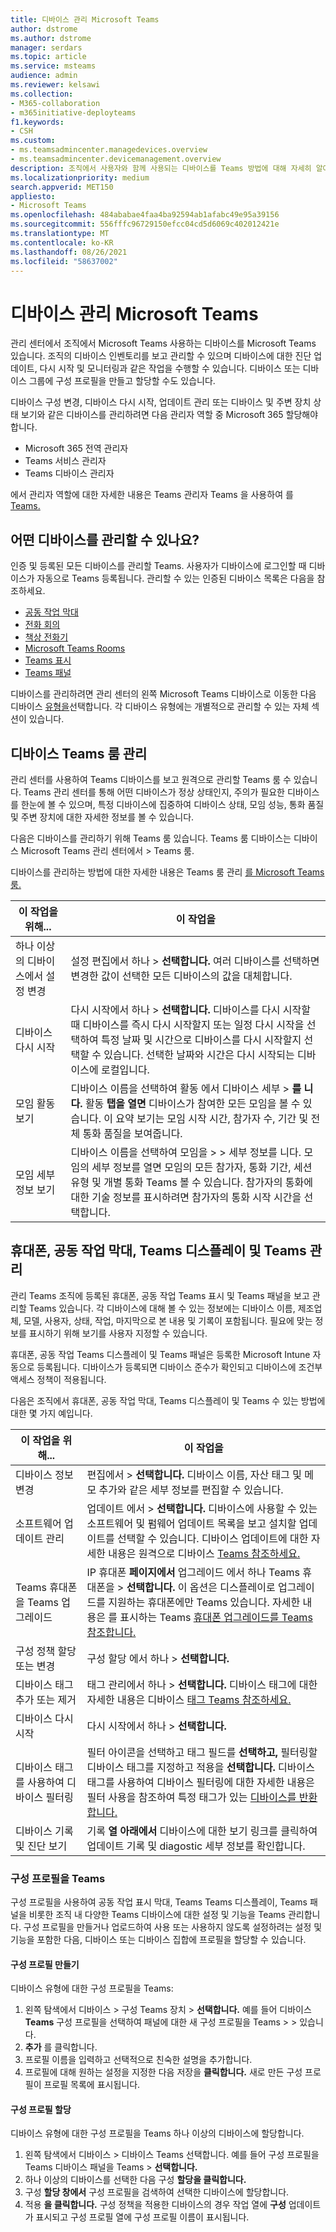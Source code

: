 ```yaml
---
title: 디바이스 관리 Microsoft Teams
author: dstrome
ms.author: dstrome
manager: serdars
ms.topic: article
ms.service: msteams
audience: admin
ms.reviewer: kelsawi
ms.collection:
- M365-collaboration
- m365initiative-deployteams
f1.keywords:
- CSH
ms.custom:
- ms.teamsadmincenter.managedevices.overview
- ms.teamsadmincenter.devicemanagement.overview
description: 조직에서 사용자와 함께 사용되는 디바이스를 Teams 방법에 대해 자세히 알아보습니다.
ms.localizationpriority: medium
search.appverid: MET150
appliesto:
- Microsoft Teams
ms.openlocfilehash: 484ababae4faa4ba92594ab1afabc49e95a39156
ms.sourcegitcommit: 556fffc96729150efcc04cd5d6069c402012421e
ms.translationtype: MT
ms.contentlocale: ko-KR
ms.lasthandoff: 08/26/2021
ms.locfileid: "58637002"
---
```

# <a name="manage-your-devices-in-microsoft-teams"></a>디바이스 관리 Microsoft Teams

관리 센터에서 조직에서 Microsoft Teams 사용하는 디바이스를 Microsoft Teams 있습니다. 조직의 디바이스 인벤토리를 보고 관리할 수 있으며 디바이스에 대한 진단 업데이트, 다시 시작 및 모니터링과 같은 작업을 수행할 수 있습니다. 디바이스 또는 디바이스 그룹에 구성 프로필을 만들고 할당할 수도 있습니다.

디바이스 구성 변경, 디바이스 다시 시작, 업데이트 관리 또는 디바이스 및 주변 장치 상태 보기와 같은 디바이스를 관리하려면 다음 관리자 역할 중 Microsoft 365 할당해야 합니다.

- Microsoft 365 전역 관리자
- Teams 서비스 관리자
- Teams 디바이스 관리자

에서 관리자 역할에 대한 자세한 내용은 Teams 관리자 Teams 을 사용하여 를 [Teams.](../using-admin-roles.md)

## <a name="what-devices-can-you-manage"></a>어떤 디바이스를 관리할 수 있나요?

인증 및 등록된 모든 디바이스를 관리할 Teams. 사용자가 디바이스에 로그인할 때 디바이스가 자동으로 Teams 등록됩니다. 관리할 수 있는 인증된 디바이스 목록은 다음을 참조하세요.

- [공동 작업 막대](https://www.microsoft.com/microsoft-365/microsoft-teams/across-devices/devices/category?devicetype=16)
- [전화 회의](https://products.office.com/microsoft-teams/across-devices/devices/category?devicetype=73)
- [책상 전화기](https://products.office.com/microsoft-teams/across-devices/devices/category?devicetype=34)
- [Microsoft Teams Rooms](https://www.microsoft.com/microsoft-365/microsoft-teams/across-devices/devices/category?devicetype=20)
- [Teams 표시](https://www.microsoft.com/microsoft-365/microsoft-teams/across-devices/devices/category?devicetype=34)
- [Teams 패널](teams-panels.md)

디바이스를 관리하려면 관리 센터의 왼쪽 Microsoft Teams 디바이스로 이동한 다음 디바이스 [유형을](https://admin.teams.microsoft.com)선택합니다.  각 디바이스 유형에는 개별적으로 관리할 수 있는 자체 섹션이 있습니다.

## <a name="manage-teams-rooms-devices"></a>디바이스 Teams 룸 관리

관리 센터를 사용하여 Teams 디바이스를 보고 원격으로 관리할 Teams 룸 수 있습니다. Teams 관리 센터를 통해 어떤 디바이스가 정상 상태인지, 주의가 필요한 디바이스를 한눈에 볼 수 있으며, 특정 디바이스에 집중하여 디바이스 상태, 모임 성능, 통화 품질 및 주변 장치에 대한 자세한 정보를 볼 수 있습니다. 

다음은 디바이스를 관리하기 위해 Teams 룸 있습니다. Teams 룸 디바이스는 디바이스 Microsoft Teams 관리 [](https://admin.teams.microsoft.com) 센터에서   >  Teams 룸.

디바이스를 관리하는 방법에 대한 자세한 내용은 Teams 룸 관리 [를 Microsoft Teams 룸.](../rooms/rooms-manage.md)

| 이 작업을 위해...                          | 이 작업을                                                                                                                                                                                                                                                                                                                                                                          |
|----------------------------------------|----------------------------------------------------------------------------------------------------------------------------------------------------------------------------------------------------------------------------------------------------------------------------------------------------------------------------------------------------------------------------------|
| 하나 이상의 디바이스에서 설정 변경 | 설정 편집에서 하나 > **선택합니다.** 여러 디바이스를 선택하면 변경한 값이 선택한 모든 디바이스의 값을 대체합니다.                                                                                                                                                                                                                       |
| 디바이스 다시 시작                        | 다시 시작에서 하나 > **선택합니다.** 디바이스를 다시 시작할 때 디바이스를 즉시 다시 시작할지 또는 일정 다시 시작을 선택하여 특정 날짜 및 시간으로 디바이스를 다시 시작할지 선택할 수 있습니다.  선택한 날짜와 시간은 다시 시작되는 디바이스에 로컬입니다.                                                                                            |
| 모임 활동 보기                  | 디바이스 이름을 선택하여 활동 에서 디바이스 세부 > **를 니다.** 활동 **탭을 열면** 디바이스가 참여한 모든 모임을 볼 수 있습니다. 이 요약 보기는 모임 시작 시간, 참가자 수, 기간 및 전체 통화 품질을 보여줍니다.                                                                                        |
| 모임 세부 정보 보기                   | 디바이스 이름을 선택하여 모임을 > >  세부 정보를 니다. 모임의 세부 정보를 열면 모임의 모든 참가자, 통화 기간, 세션 유형 및 개별 통화 Teams 볼 수 있습니다. 참가자의 통화에 대한 기술 정보를 표시하려면 참가자의 통화 시작 시간을 선택합니다. |

## <a name="manage-phones-collaboration-bars-teams-displays-and-teams-panels"></a>휴대폰, 공동 작업 막대, Teams 디스플레이 및 Teams 관리 

관리 Teams 조직에 등록된 휴대폰, 공동 작업 Teams 표시 및 Teams 패널을 보고 관리할 Teams 있습니다. 각 디바이스에 대해 볼 수 있는 정보에는 디바이스 이름, 제조업체, 모델, 사용자, 상태, 작업, 마지막으로 본 내용 및 기록이 포함됩니다. 필요에 맞는 정보를 표시하기 위해 보기를 사용자 지정할 수 있습니다.

휴대폰, 공동 작업 Teams 디스플레이 및 Teams 패널은 등록한 Microsoft Intune 자동으로 등록됩니다. 디바이스가 등록되면 디바이스 준수가 확인되고 디바이스에 조건부 액세스 정책이 적용됩니다.

다음은 조직에서 휴대폰, 공동 작업 막대, Teams 디스플레이 및 Teams 수 있는 방법에 대한 몇 가지 예입니다.  

| 이 작업을 위해...                           | 이 작업을                                                                                                                                                                                                                                                                                                      |
|-----------------------------------------|--------------------------------------------------------------------------------------------------------------------------------------------------------------------------------------------------------------------------------------------------------------------------------------------------------------|
| 디바이스 정보 변경               | 편집에서 > **선택합니다.** 디바이스 이름, 자산 태그 및 메모 추가와 같은 세부 정보를 편집할 수 있습니다.                                                                                                                                                                                                              |
| 소프트웨어 업데이트 관리                 | 업데이트 에서 > **선택합니다.** 디바이스에 사용할 수 있는 소프트웨어 및 펌웨어 업데이트 목록을 보고 설치할 업데이트를 선택할 수 있습니다. 디바이스 업데이트에 대한 자세한 내용은 원격으로 디바이스 [Teams 참조하세요.](remote-update.md)                                                          |
| Teams 휴대폰을 Teams 업그레이드  | IP 휴대폰 **페이지에서** 업그레이드 에서 하나 Teams 휴대폰을 > **선택합니다.** 이 옵션은 디스플레이로 업그레이드를 지원하는 휴대폰에만 Teams 있습니다. 자세한 내용은 를 표시하는 Teams [휴대폰 업그레이드를 Teams 참조합니다.](upgrade-phones-to-displays.md)                                                      |
| 구성 정책 할당 또는 변경 | 구성 할당 에서 하나 > **선택합니다.**                                                                                                                                                                                                                                                       |
| 디바이스 태그 추가 또는 제거               | 태그 관리에서 하나 > **선택합니다.** 디바이스 태그에 대한 자세한 내용은 디바이스 [태그 Teams 참조하세요.](manage-device-tags.md)                                                                                                                                                                 |
| 디바이스 다시 시작                         | 다시 시작에서 하나 > **선택합니다.**                                                                                                                                                                                                                                                                    |
| 디바이스 태그를 사용하여 디바이스 필터링        | 필터 아이콘을 선택하고 태그 필드를 **선택하고,** 필터링할 디바이스 태그를 지정하고 적용을 **선택합니다.** 디바이스 태그를 사용하여 디바이스 필터링에 대한 자세한 내용은 필터 사용을 참조하여 특정 태그가 있는 [디바이스를 반환합니다.](manage-device-tags.md#use-filters-to-return-devices-with-a-specific-tag) |
| 디바이스 기록 및 진단 보기     | 기록 **열 아래에서**  디바이스에 대한 보기 링크를 클릭하여 업데이트 기록 및 diagostic 세부 정보를 확인합니다.                                                                                                                                                                                         |

### <a name="use-configuration-profiles-in-teams"></a>구성 프로필을 Teams

구성 프로필을 사용하여 공동 작업 표시 막대, Teams Teams 디스플레이, Teams 패널을 비롯한 조직 내 다양한 Teams 디바이스에 대한 설정 및 기능을 Teams 관리합니다. 구성 프로필을 만들거나 업로드하여 사용 또는 사용하지 않도록 설정하려는 설정 및 기능을 포함한 다음, 디바이스 또는 디바이스 집합에 프로필을 할당할 수 있습니다. 

#### <a name="create-a-configuration-profile"></a>구성 프로필 만들기

디바이스 유형에 대한 구성 프로필을 Teams:

1. 왼쪽 탐색에서 디바이스  > 구성 Teams 장치 > **선택합니다.** 예를 들어 디바이스 **Teams** 구성 프로필을 선택하여 패널에 대한 새 구성 프로필을 Teams  >    >   있습니다.
2. **추가** 를 클릭합니다.
3. 프로필 이름을 입력하고 선택적으로 친숙한 설명을 추가합니다.
4. 프로필에 대해 원하는 설정을 지정한 다음 저장을 **클릭합니다.**
   새로 만든 구성 프로필이 프로필 목록에 표시됩니다.

#### <a name="assign-a-configuration-profile"></a>구성 프로필 할당
디바이스 유형에 대한 구성 프로필을 Teams 하나 이상의 디바이스에 할당합니다.

1. 왼쪽 탐색에서 디바이스  > 디바이스 Teams 선택합니다. 예를 들어 구성 프로필을 Teams 디바이스 패널을 Teams   >  **선택합니다.**
2. 하나 이상의 디바이스를 선택한 다음 구성 **할당을 클릭합니다.**  
3. 구성 **할당 창에서** 구성 프로필을 검색하여 선택한 디바이스에 할당합니다.
4. 적용 **을 클릭합니다.**
   구성 정책을 적용한 디바이스의 경우  작업 열에 **구성** 업데이트가  표시되고 구성 프로필 열에 구성 프로필 이름이 표시됩니다.
